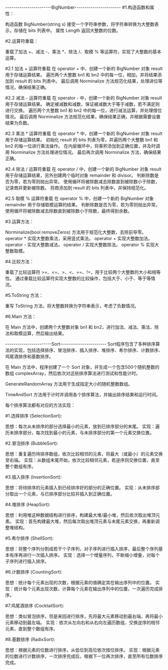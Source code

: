 -----------------------BigNumber-----------------------
#1.构造函数和属性：

构造函数 BigNumber(string s) 接受一个字符串参数，将字符串转换为大整数表示，存储在 bits 列表中。
属性 Length 返回大整数的位数。

#2.运算符重载：

重载了加法 +、减法 -、乘法 *、除法 /、取模 % 等运算符，实现了大整数的基本运算。

#2.1 加法 + 运算符重载
在 operator + 中，创建一个新的 BigNumber 对象 result 用于存储运算结果。
遍历两个大整数 bn1 和 bn2 中的每一位，相加，并将结果添加到 result 的 bits 列表中。
最后调用 Norminalize 方法规范化结果，处理进位等情况，确保结果正确。

#2.2 减法 - 运算符重载
在 operator - 中，创建一个新的 BigNumber 对象 result 用于存储运算结果。
确定被减数和减数，保证被减数大于等于减数，若不满足则进行交换。
遍历两个大整数 bn1 和 bn2 中的每一位，进行减法运算，并处理借位情况。
最后调用 Norminalize 方法规范化结果，确保结果正确，并根据需要设置结果为负数。

#2.3 乘法 * 运算符重载
在 operator * 中，创建一个新的 BigNumber 对象 result 用于存储运算结果。
初始化 result 的 bits 列表为零，并遍历两个大整数 bn1 和 bn2 的每一位进行乘法操作。
在内层循环中，将乘积添加到正确位置，并及时调用 Norminalize 方法处理进位情况。
最后再次调用 Norminalize 方法，确保结果正确。

#2.4 除法 / 运算符重载
在 operator / 中，创建一个新的 BigNumber 对象 result 用于存储运算结果，另外创建两个临时对象 remainder 和 divisor。
判断除数是否为零，若为零则抛出异常。
使用循环将被除数减去除数直到被除数小于除数，记录商并更新被除数。
将商添加到 result 的 bits 列表中，并保持规范化。

#2.5 取模 % 运算符重载
在 operator % 中，创建一个新的 BigNumber 对象 remainder 用于存储取模运算的结果。
判断除数是否为零，若为零则抛出异常。
使用循环将被除数减去除数直到被除数小于除数，最终得到余数。

#3.运算方法：

Norminalize(bool removeZeros) 方法用于规范化大整数，去除前导零。
operator * 实现大整数乘法，采用竖式乘法。
operator + 实现大整数加法。
operator - 实现大整数减法。
operator / 实现大整数除法。
operator % 实现大整数取模。

#4.比较方法：

重载了比较运算符 >=、<=、>、<、==、!=，用于比较两个大整数的大小和相等性。
通过重载比较运算符实现大整数的比较操作，包括大于、小于、等于等情况。

#5.ToString 方法：

重写 ToString 方法，将大整数转换为字符串表示，考虑了负数情况。

#6.Main 方法：

在 Main 方法中，创建两个大整数对象 bn1 和 bn2，进行加法、减法、乘法、除法和取模运算，然后输出结果。


-----------------------Sort-----------------------
Sort程序包含了多种排序算法的实现，包括选择排序、冒泡排序、插入排序、堆排序、希尔排序、计数排序、鸡尾酒排序和基数排序。

在 Main 方法中，程序创建了一个 Sort 对象，并生成一个包含500个随机整数的数组 complexArray，然后依次对这些排序算法进行测试和性能计时。

GenerateRandomArray 方法用于生成指定大小的随机整数数组。

TimeAndSort 方法用于计时并调用各个排序算法，并输出排序结果和运行时间。

每个排序算法都有对应的方法实现：

#1.选择排序 (SelectionSort):

思想：每次从未排序的部分选择最小的元素，放到已排序部分的末尾。
实现：遍历未排序部分，每次找到最小的元素，与未排序部分的第一个元素交换位置。

#2.冒泡排序 (BubbleSort):

思想：重复遍历待排序数组，依次比较相邻的元素，将最大（或最小）的元素交换至右端。
实现：从数组末尾开始，依次比较相邻元素，若逆序则交换位置，直至整个数组有序。

#3.插入排序 (InsertionSort):

思想：将待排序的元素插入到已经排序好的部分的正确位置。
实现：从未排序部分取出一个元素，与已排序部分比较并插入到正确位置。

#4.堆排序 (HeapSort):

思想：利用堆这种数据结构进行排序，构建最大堆/最小堆，然后依次取出堆顶元素。
实现：首先构建最大堆，然后每次取出堆顶元素与末尾元素交换，再重新调整堆结构。

#5.希尔排序 (ShellSort):

思想：将整个序列分割成若干个子序列，对子序列进行插入排序，最后整个序列基本有序再进行一次插入排序。
实现：选择一个增量序列，不断缩小增量，对每个子序列进行插入排序。

#6.计数排序 (CountingSort):

思想：统计每个元素出现的次数，根据元素的值确定其在输出序列中的位置。
实现：统计每个元素出现次数，计算每个元素在输出序列中的位置，一次遍历完成排序。

#7.鸡尾酒排序 (CocktailSort):

思想：类似冒泡排序，但是来回进行排序，先将最大元素移动到最右端，再将最小元素移动到最左端。
实现：依次从左向右和从右向左遍历数组，交换逆序的相邻元素，直到整个数组有序。

#8.基数排序 (RadixSort):

思想：根据元素的位数进行排序，从低位到高位依次按位排序。
实现：根据元素的位数进行计数排序，一次排序完成后，根据下一位再次排序，直至所有位数排序完成。
